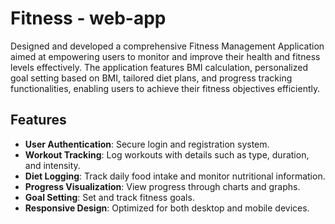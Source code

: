 Fitness - web-app
================
Designed and developed a comprehensive Fitness Management Application aimed at empowering users to monitor and
improve their health and fitness levels effectively. The application features BMI calculation, personalized goal setting
based on BMI, tailored diet plans, and progress tracking functionalities, enabling users to achieve their fitness
objectives efficiently.
## Features

- **User Authentication**: Secure login and registration system.
- **Workout Tracking**: Log workouts with details such as type, duration, and intensity.
- **Diet Logging**: Track daily food intake and monitor nutritional information.
- **Progress Visualization**: View progress through charts and graphs.
- **Goal Setting**: Set and track fitness goals.
- **Responsive Design**: Optimized for both desktop and mobile devices.
